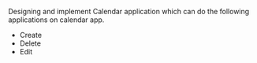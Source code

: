 Designing and implement Calendar application which can do the following applications on calendar app.

* Create
* Delete 
* Edit